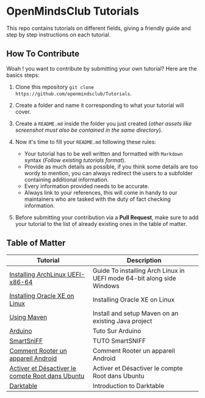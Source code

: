 # OpenMindsClub Tutorials
This repo contains tutorials on different fields, giving a friendly guide and step by step instructions on each tutorial.

## How To Contribute
Woah ! you want to contribute by submitting your own tutorial? Here are the basics steps:

1. Clone this repository `git clone  https://github.com/openmindsclub/Tutorials`.

2. Create a folder and name it corresponding to what your tutorial will cover.

3. Create a `README.md` inside the folder you just created (*other assets like screenshot must also be contained in the same directory*).

4. Now it's time to fill your `README.md` following these rules:
    * Your tutorial has to be well written and formatted with `Markdown` syntax (*Follow existing tutorials format*).
    * Provide as much details as possible, if you think some details are too wordy to mention, you can always redirect the users to a subfolder containing additional information.
    * Every information provided needs to be accurate.
    * Always link to your references, this will come in handy to our maintainers who are tasked with the duty of fact checking information.

5. Before submitting your contribution via a **Pull Request**, make sure to add your tutorial to the list of already existing ones in the table of matter. 

## Table of Matter
| Tutorial                                                                                                   | Description                                         |
|------------------------------------------------------------------------------------------------------------|-----------------------------------------------------------------------|
| [Installing ArchLinux UEFI-x86-64](Beginner%20guide%20to%20installing%20archlinux%20UEFI-x86-64/README.md) | Guide To installing Arch Linux in UEFI mode 64-bit along side Windows |
| [Installing Oracle XE on Linux](Installing%20Oracle%20XE%20on%20Linux/)                                    | Installing Oracle XE on Linux                       |
| [Using Maven](Maven/)                                                                          | Install and setup Maven on an existing Java project |
| [Arduino](./Arduino/README.md)                                                                             | Tuto Sur Arduino |
| [SmartSniFF](./SmartSniFF/README.md)                                                                       | TUTO SmartSNIFF  |
| [Comment Rooter un appareil Android](rout-android/README.md)                                                   | Comment Rooter un appareil Android |
| [Activer et Désactiver le compte Root dans Ubuntu](rout-ubuntu/README.md)                                                                             | Activer et Désactiver le compte Root dans Ubuntu |
| [Darktable](Darktable/)                                                                          | Introduction to Darktable |